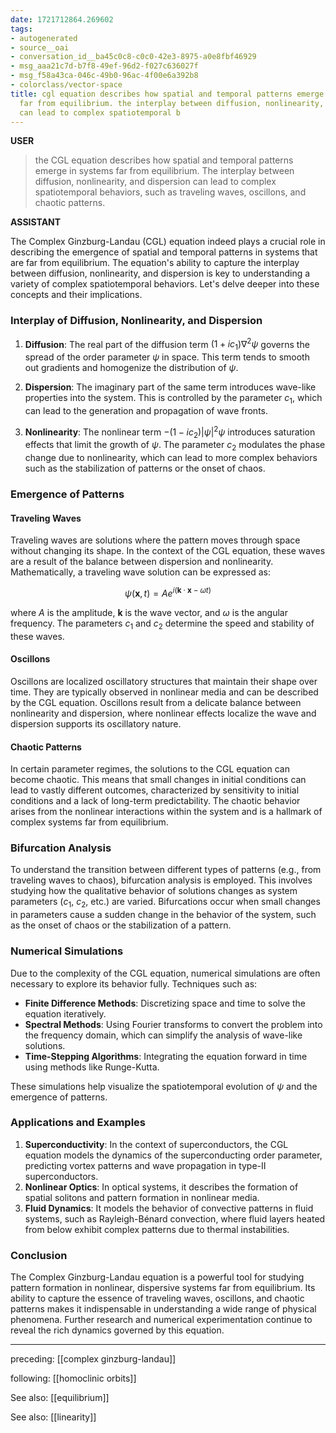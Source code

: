 ```yaml
---
date: 1721712864.269602
tags:
- autogenerated
- source__oai
- conversation_id__ba45c0c8-c0c0-42e3-8975-a0e8fbf46929
- msg_aaa21c7d-b7f8-49ef-96d2-f027c636027f
- msg_f58a43ca-046c-49b0-96ac-4f00e6a392b8
- colorclass/vector-space
title: cgl equation describes how spatial and temporal patterns emerge in systems
  far from equilibrium. the interplay between diffusion, nonlinearity, and dispersion
  can lead to complex spatiotemporal b
---
```


**USER**

> the CGL equation describes how spatial and temporal patterns emerge in systems far from equilibrium. The interplay between diffusion, nonlinearity, and dispersion can lead to complex spatiotemporal behaviors, such as traveling waves, oscillons, and chaotic patterns.


**ASSISTANT**

The Complex Ginzburg-Landau (CGL) equation indeed plays a crucial role in describing the emergence of spatial and temporal patterns in systems that are far from equilibrium. The equation's ability to capture the interplay between diffusion, nonlinearity, and dispersion is key to understanding a variety of complex spatiotemporal behaviors. Let's delve deeper into these concepts and their implications.

### Interplay of Diffusion, Nonlinearity, and Dispersion

1. **Diffusion**: The real part of the diffusion term $(1 + ic_1) \nabla^2 \psi$ governs the spread of the order parameter $\psi$ in space. This term tends to smooth out gradients and homogenize the distribution of $\psi$.

2. **Dispersion**: The imaginary part of the same term introduces wave-like properties into the system. This is controlled by the parameter $c_1$, which can lead to the generation and propagation of wave fronts.

3. **Nonlinearity**: The nonlinear term $-(1 - ic_2) |\psi|^2 \psi$ introduces saturation effects that limit the growth of $\psi$. The parameter $c_2$ modulates the phase change due to nonlinearity, which can lead to more complex behaviors such as the stabilization of patterns or the onset of chaos.

### Emergence of Patterns

#### Traveling Waves

Traveling waves are solutions where the pattern moves through space without changing its shape. In the context of the CGL equation, these waves are a result of the balance between dispersion and nonlinearity. Mathematically, a traveling wave solution can be expressed as:

$$
\psi(\mathbf{x}, t) = A e^{i(\mathbf{k} \cdot \mathbf{x} - \omega t)}
$$

where $A$ is the amplitude, $\mathbf{k}$ is the wave vector, and $\omega$ is the angular frequency. The parameters $c_1$ and $c_2$ determine the speed and stability of these waves.

#### Oscillons

Oscillons are localized oscillatory structures that maintain their shape over time. They are typically observed in nonlinear media and can be described by the CGL equation. Oscillons result from a delicate balance between nonlinearity and dispersion, where nonlinear effects localize the wave and dispersion supports its oscillatory nature.

#### Chaotic Patterns

In certain parameter regimes, the solutions to the CGL equation can become chaotic. This means that small changes in initial conditions can lead to vastly different outcomes, characterized by sensitivity to initial conditions and a lack of long-term predictability. The chaotic behavior arises from the nonlinear interactions within the system and is a hallmark of complex systems far from equilibrium.

### Bifurcation Analysis

To understand the transition between different types of patterns (e.g., from traveling waves to chaos), bifurcation analysis is employed. This involves studying how the qualitative behavior of solutions changes as system parameters ($c_1$, $c_2$, etc.) are varied. Bifurcations occur when small changes in parameters cause a sudden change in the behavior of the system, such as the onset of chaos or the stabilization of a pattern.

### Numerical Simulations

Due to the complexity of the CGL equation, numerical simulations are often necessary to explore its behavior fully. Techniques such as:

- **Finite Difference Methods**: Discretizing space and time to solve the equation iteratively.
- **Spectral Methods**: Using Fourier transforms to convert the problem into the frequency domain, which can simplify the analysis of wave-like solutions.
- **Time-Stepping Algorithms**: Integrating the equation forward in time using methods like Runge-Kutta.

These simulations help visualize the spatiotemporal evolution of $\psi$ and the emergence of patterns.

### Applications and Examples

1. **Superconductivity**: In the context of superconductors, the CGL equation models the dynamics of the superconducting order parameter, predicting vortex patterns and wave propagation in type-II superconductors.
2. **Nonlinear Optics**: In optical systems, it describes the formation of spatial solitons and pattern formation in nonlinear media.
3. **Fluid Dynamics**: It models the behavior of convective patterns in fluid systems, such as Rayleigh-Bénard convection, where fluid layers heated from below exhibit complex patterns due to thermal instabilities.

### Conclusion

The Complex Ginzburg-Landau equation is a powerful tool for studying pattern formation in nonlinear, dispersive systems far from equilibrium. Its ability to capture the essence of traveling waves, oscillons, and chaotic patterns makes it indispensable in understanding a wide range of physical phenomena. Further research and numerical experimentation continue to reveal the rich dynamics governed by this equation.


---

preceding: [[complex ginzburg-landau]]  


following: [[homoclinic orbits]]

See also: [[equilibrium]]


See also: [[linearity]]
